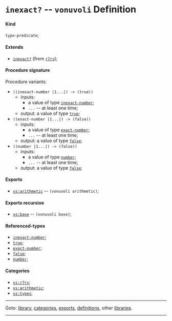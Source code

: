 

<a id='definition__vonuvoli__inexact_3f'></a>

# `inexact?` -- `vonuvoli` Definition


<a id='definition__vonuvoli__inexact_3f__kind'></a>

#### Kind

`type-predicate`;


<a id='definition__vonuvoli__inexact_3f__extends'></a>

#### Extends

 * [`inexact?`](../../r7rs/definitions/inexact_3f.md#definition__r7rs__inexact_3f) (from [`r7rs`](../../r7rs/_index.md#library__r7rs));


<a id='definition__vonuvoli__inexact_3f__procedure-signature'></a>

#### Procedure signature

Procedure variants:
 * `((inexact-number |1...|) -> (true))`
   * inputs:
     * a value of type [`inexact-number`](../../r7rs/types/inexact-number.md#type__r7rs__inexact-number);
     * `...` -- at least one time;
   * output: a value of type [`true`](../../r7rs/types/true.md#type__r7rs__true);
 * `((exact-number |1...|) -> (false))`
   * inputs:
     * a value of type [`exact-number`](../../r7rs/types/exact-number.md#type__r7rs__exact-number);
     * `...` -- at least one time;
   * output: a value of type [`false`](../../r7rs/types/false.md#type__r7rs__false);
 * `((number |1...|) -> (false))`
   * inputs:
     * a value of type [`number`](../../r7rs/types/number.md#type__r7rs__number);
     * `...` -- at least one time;
   * output: a value of type [`false`](../../r7rs/types/false.md#type__r7rs__false);


<a id='definition__vonuvoli__inexact_3f__exports'></a>

#### Exports

 * [`vs:arithmetic`](../../vonuvoli/exports/vs_3a_arithmetic.md#export__vonuvoli__vs_3a_arithmetic) -- `(vonuvoli arithmetic)`;


<a id='definition__vonuvoli__inexact_3f__exports-recursive'></a>

#### Exports recursive

 * [`vs:base`](../../vonuvoli/exports/vs_3a_base.md#export__vonuvoli__vs_3a_base) -- `(vonuvoli base)`;


<a id='definition__vonuvoli__inexact_3f__referenced-types'></a>

#### Referenced-types

 * [`inexact-number`](../../r7rs/types/inexact-number.md#type__r7rs__inexact-number);
 * [`true`](../../r7rs/types/true.md#type__r7rs__true);
 * [`exact-number`](../../r7rs/types/exact-number.md#type__r7rs__exact-number);
 * [`false`](../../r7rs/types/false.md#type__r7rs__false);
 * [`number`](../../r7rs/types/number.md#type__r7rs__number);


<a id='definition__vonuvoli__inexact_3f__categories'></a>

#### Categories

 * [`vs:r7rs`](../../vonuvoli/categories/vs_3a_r7rs.md#category__vonuvoli__vs_3a_r7rs);
 * [`vs:arithmetic`](../../vonuvoli/categories/vs_3a_arithmetic.md#category__vonuvoli__vs_3a_arithmetic);
 * [`vs:types`](../../vonuvoli/categories/vs_3a_types.md#category__vonuvoli__vs_3a_types);

----

Goto: [library](../../vonuvoli/_index.md#library__vonuvoli), [categories](../../vonuvoli/categories/_index.md#toc__vonuvoli__categories), [exports](../../vonuvoli/exports/_index.md#toc__vonuvoli__exports), [definitions](../../vonuvoli/definitions/_index.md#toc__vonuvoli__definitions), other [libraries](../../_libraries.md#toc__libraries).

----

